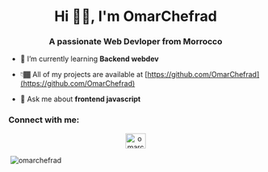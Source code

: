 <h1 align="center">Hi 👋🏾, I'm OmarChefrad</h1>
<h3 align="center">A passionate Web Devloper from Morrocco</h3>

- 🔭 I’m currently learning **Backend webdev**

- 👇🏾 All of my projects are available at [https://github.com/OmarChefrad](https://github.com/OmarChefrad)

- 💬 Ask me about **frontend javascript**

<h3 align="left">Connect with me:</h3>
<p align="center">
<a href="https://instagram.com/omarchefrad" target="blank"><img align="center" src="https://raw.githubusercontent.com/rahuldkjain/github-profile-readme-generator/master/src/images/icons/Social/instagram.svg" alt="omarchefrad" height="30" width="40" /></a>
</p>


<p>&nbsp;<img align="center" src="https://github-readme-stats.vercel.app/api?username=omarchefrad&count_private=true&show_icons=true&hide_title=true&locale=en" alt="omarchefrad" /></p>
